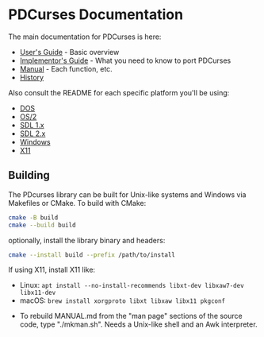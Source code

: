 PDCurses Documentation
======================

The main documentation for PDCurses is here:

- [User's Guide] - Basic overview
- [Implementor's Guide] - What you need to know to port PDCurses
- [Manual] - Each function, etc.
- [History]

Also consult the README for each specific platform you'll be using:

- [DOS]
- [OS/2]
- [SDL 1.x]
- [SDL 2.x]
- [Windows]
- [X11]


Building
--------

The PDcurses library can be built for Unix-like systems and Windows via Makefiles
or CMake.
To build with CMake:

```sh
cmake -B build
cmake --build build
```

optionally, install the library binary and headers:

```sh
cmake --install build --prefix /path/to/install
```

If using X11, install X11 like:

* Linux: `apt install --no-install-recommends libxt-dev libxaw7-dev libx11-dev`
* macOS: `brew install xorgproto libxt libxaw libx11 pkgconf`

- To rebuild MANUAL.md from the "man page" sections of the source code,
  type "./mkman.sh". Needs a Unix-like shell and an Awk interpreter.


[User's Guide]: USERS.md
[Implementor's Guide]: IMPLEMNT.md
[Manual]: MANUAL.md
[History]: HISTORY.md
[DOS]: ../dos/README.md
[OS/2]: ../os2/README.md
[SDL 1.x]: ../sdl1/README.md
[SDL 2.x]: ../sdl2/README.md
[Windows]: ../wincon/README.md
[X11]: ../x11/README.md
